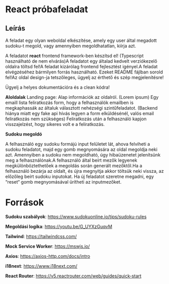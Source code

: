 # React próbafeladat

## Leírás

A feladat egy olyan weboldal elkészítése, amely egy user által megadott sudoku-t megold, vagy amennyiben megoldhatatlan, kiírja azt.

A feladatot **react** frontend framework-ben készítsd el! (Typescript használható de nem elvárás)A feladatot egy általad kedvelt verziókezelő oldalra töltsd fel!A feladat kizárólag frontend fejlesztést igényel.A feladat elvégzéséhez bármilyen forrás használható. Ezeket README fájlban sorold fel!Az oldal design-ja tetszőleges, ügyelj az érthető és szép megjelenítésre!

Ügyelj a helyes dokumentációra és a clean kódra!

**Aloldalak**
Landing page: Alap információk az oldalról. (Lorem ipsum)
Egy emaill lista feliratkozás form, hogy a felhasználók emailben is megkaphassák az általuk választott nehézségi szintűfeladatot. (Backend hiánya miatt egy fake api hívás legyen a form elküldésénél, valós email feliratkozás nem szükséges) Feliratkozás után a felhasználó kapjon visszajelzést, hogy sikeres volt e a feliratkozás.

**Sudoku megoldó**

A felhasználó egy sudoku formájú input felületet lát, ahova felviheti a sudoku feladatot, majd egy gomb megnyomására az oldal megoldja neki azt. Amennyiben a sudoku nem megoldható, úgy hibaüzenetet jelenítsünk meg a felhasználónak.A felhasználó által beírt mezők legyenek megkülönböztethetőek a megoldás során generált mezőktől.Ha a felhasználó bezárja az oldalt, és újra megnyitja akkor töltsük neki vissza, az előzőleg beírt sudoku inputokat. Ha új feladatot szeretne megadni, egy “reset“ gomb megnyomásával ürítheti az inputmezőket.

# Források

**Sudoku szabályok**: https://www.sudokuonline.io/tips/sudoku-rules

**Megoldási logika**: https://youtu.be/G_UYXzGuqvM

**Tailwind**: https://tailwindcss.com/

**Mock Service Worker**: https://mswjs.io/

**Axios**: https://axios-http.com/docs/intro

**i18next**: https://www.i18next.com/

**React Router**: https://v5.reactrouter.com/web/guides/quick-start
